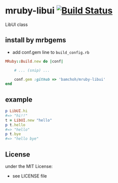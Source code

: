 # mruby-libui   [![Build Status](https://travis-ci.org/bamchoh/mruby-libui.svg?branch=master)](https://travis-ci.org/bamchoh/mruby-libui)
LibUI class
## install by mrbgems
- add conf.gem line to `build_config.rb`

```ruby
MRuby::Build.new do |conf|

    # ... (snip) ...

    conf.gem :github => 'bamchoh/mruby-libui'
end
```
## example
```ruby
p LibUI.hi
#=> "hi!!"
t = LibUI.new "hello"
p t.hello
#=> "hello"
p t.bye
#=> "hello bye"
```

## License
under the MIT License:
- see LICENSE file

